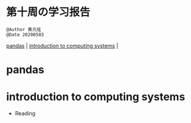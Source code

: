 # 第十周の学习报告
`@Author 黄元炫`  
`@Date 20200503`

[pandas](#1) | [introduction to computing systems](#2) | 

# <a id='1'>pandas</a>

# <a id='2'>introduction to computing systems</a>
* Reading
